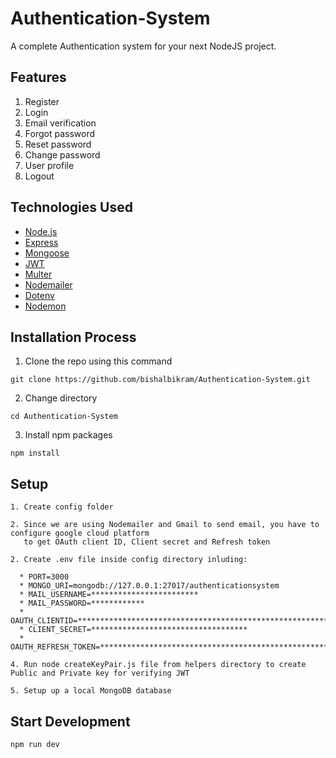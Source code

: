 # Authentication-System
A complete Authentication system for your next NodeJS project. 

## Features
1. Register
2. Login 
3. Email verification 
4. Forgot password
5. Reset password
6. Change password
7. User profile
8. Logout

## Technologies Used
- [Node.js](https://nodejs.org/es/)
- [Express](https://expressjs.com/)
- [Mongoose](https://www.npmjs.com/package/mongoose)
- [JWT](https://www.npmjs.com/package/jsonwebtoken)
- [Multer](https://www.npmjs.com/package/multer)
- [Nodemailer](https://www.npmjs.com/package/nodemailer)
- [Dotenv](https://www.npmjs.com/package/dotenv) 
- [Nodemon](https://www.npmjs.com/package/nodemon)

## Installation Process
1. Clone the repo using this command
  ```
  git clone https://github.com/bishalbikram/Authentication-System.git
  ```
    
2. Change directory
  ```
  cd Authentication-System
  ```
    
3. Install npm packages
  ```
  npm install 
  ```
  
## Setup
```
1. Create config folder

2. Since we are using Nodemailer and Gmail to send email, you have to configure google cloud platform 
   to get OAuth client ID, Client secret and Refresh token  

2. Create .env file inside config directory inluding: 
  
  * PORT=3000
  * MONGO_URI=mongodb://127.0.0.1:27017/authenticationsystem
  * MAIL_USERNAME=************************
  * MAIL_PASSWORD=************
  * OAUTH_CLIENTID=************************************************************
  * CLIENT_SECRET=***********************************
  * OAUTH_REFRESH_TOKEN=*******************************************************
  
4. Run node createKeyPair.js file from helpers directory to create Public and Private key for verifying JWT

5. Setup up a local MongoDB database  
```
## Start Development
```
npm run dev
```
